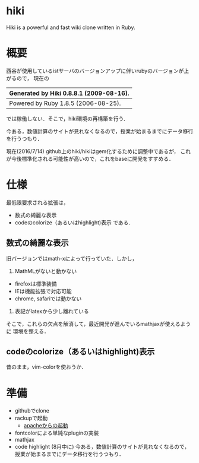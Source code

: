 # hiki

Hiki is a powerful and fast wiki clone written in Ruby.

# 概要
西谷が使用しているistサーバのバージョンアップに伴いrubyのバージョンが上がるので，
現在の

|Generated by Hiki 0.8.8.1 (2009-08-16).|
|:----|
|Powered by Ruby 1.8.5 (2006-08-25).|

では稼働しない．そこで，hiki環境の再構築を行う．

今ある，数値計算のサイトが見れなくなるので，授業が始まるまでにデータ移行を行うつもり．

現在(2016/7/14) github上のhiki/hikiはgem化するために調整中であるが，
これが今後標準化される可能性が高いので，これをbaseに開発をすすめる．

# 仕様
最低限要求される拡張は，
- 数式の綺麗な表示
- codeのcolorize（あるいはhighlight)表示
である．

## 数式の綺麗な表示
旧バージョンではmath-xによって行っていた．しかし，
1. MathMLがないと動かない
  - firefoxは標準装備
  - IEは機能拡張で対応可能
  - chrome, safariでは動かない
1. 表記がlatexから少し離れている

そこで，これらの欠点を解消して，最近開発が進んでいるmathjaxが使えるように
環境を整える．

## codeのcolorize（あるいはhighlight)表示
昔のまま，vim-colorを使おうか．

# 準備
- githubでclone
- rackupで起動
  - [apacheからの起動](file.web_activate.html)
- fontcolorによる単純なpluginの実装
- mathjax
- code highlight
(8月中に)
今ある，数値計算のサイトが見れなくなるので，授業が始まるまでにデータ移行を行うつもり．
